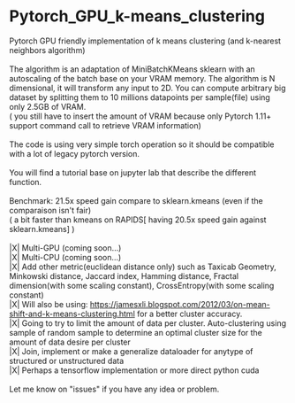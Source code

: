 # Pytorch_GPU_k-means_clustering<br />
Pytorch GPU friendly implementation of k means clustering (and k-nearest neighbors algorithm) <br />
<br />
The algorithm is an adaptation of MiniBatchKMeans sklearn with an autoscaling of the batch base on your VRAM memory. The algorithm is N dimensional, it will transform any input to 2D. You can compute arbitrary big dataset by splitting them to 10 millions datapoints per sample(file) using only 2.5GB of VRAM. <br />
( you still have to insert the amount of VRAM because only Pytorch 1.11+ support command call to retrieve VRAM information)<br />
<br />
The code is using very simple torch operation so it should be compatible with a lot of legacy pytorch version.<br />
<br />
You will find a tutorial base on jupyter lab that describe the different function.<br />
<br />
Benchmark: 21.5x speed gain compare to sklearn.kmeans (even if the comparaison isn't fair)<br />
( a bit faster than kmeans on RAPIDS[ having 20.5x speed gain against sklearn.kmeans] )<br />
<br />
|X| Multi-GPU (coming soon...)<br />
|X| Multi-CPU (coming soon...)<br />
|X| Add other metric(euclidean distance only) such as Taxicab Geometry, Minkowski distance, Jaccard index, Hamming distance, Fractal dimension(with some scaling constant), CrossEntropy(with some scaling constant)<br />
|X| Will also be using: https://jamesxli.blogspot.com/2012/03/on-mean-shift-and-k-means-clustering.html for a better cluster accuracy.<br />
|X| Going to try to limit the amount of data per cluster. Auto-clustering using sample of random sample to determine an optimal cluster size for the amount of data desire per cluster<br />
|X| Join, implement or make a generalize dataloader for anytype of structured or unstructured data<br />
|X| Perhaps a tensorflow implementation or more direct python cuda<br />
<br />
Let me know on "issues" if you have any idea or problem.

